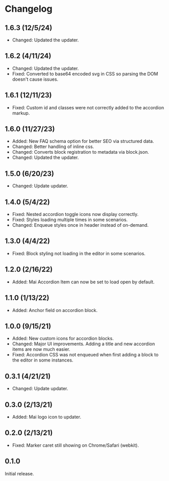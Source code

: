 # Changelog

## 1.6.3 (12/5/24)
* Changed: Updated the updater.

## 1.6.2 (4/11/24)
* Changed: Updated the updater.
* Fixed: Converted to base64 encoded svg in CSS so parsing the DOM doesn't cause issues.

## 1.6.1 (12/11/23)
* Fixed: Custom id and classes were not correctly added to the accordion markup.

## 1.6.0 (11/27/23)
* Added: New FAQ schema option for better SEO via structured data.
* Changed: Better handling of inline css.
* Changed: Converts block registration to metadata via block.json.
* Changed: Updated the updater.

## 1.5.0 (6/20/23)
* Changed: Update updater.

## 1.4.0 (5/4/22)
* Fixed: Nested accordion toggle icons now display correctly.
* Fixed: Styles loading multiple times in some scenarios.
* Changed: Enqueue styles once in header instead of on-demand.

## 1.3.0 (4/4/22)
* Fixed: Block styling not loading in the editor in some scenarios.

## 1.2.0 (2/16/22)
* Added: Mai Accordion Item can now be set to load open by default.

## 1.1.0 (1/13/22)
* Added: Anchor field on accordion block.

## 1.0.0 (9/15/21)
* Added: New custom icons for accordion blocks.
* Changed: Major UI improvements. Adding a title and new accordion items are now much easier.
* Fixed: Accordion CSS was not enqueued when first adding a block to the editor in some instances.

## 0.3.1 (4/21/21)
* Changed: Update updater.

## 0.3.0 (2/13/21)
* Added: Mai logo icon to updater.

## 0.2.0 (2/13/21)
* Fixed: Marker caret still showing on Chrome/Safari (webkit).

## 0.1.0
Initial release.
